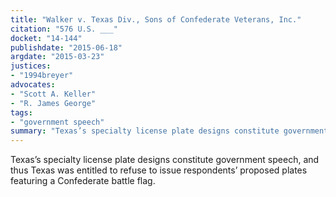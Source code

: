 ```yaml
---
title: "Walker v. Texas Div., Sons of Confederate Veterans, Inc."
citation: "576 U.S. ___"
docket: "14-144"
publishdate: "2015-06-18"
argdate: "2015-03-23"
justices:
- "1994breyer"
advocates:
- "Scott A. Keller"
- "R. James George"
tags:
- "government speech"
summary: "Texas’s specialty license plate designs constitute government speech, and thus Texas was entitled to refuse to issue respondents’ proposed plates featuring a Confederate battle flag."
---
```

Texas’s specialty license plate designs constitute government speech, and thus Texas was entitled to refuse to issue respondents’ proposed plates featuring a Confederate battle flag.

